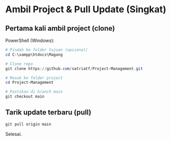 # Ambil Project & Pull Update (Singkat)

## Pertama kali ambil project (clone)

PowerShell (Windows):

```powershell
# Pindah ke folder tujuan (opsional)
cd C:\xampp\htdocs\Magang

# Clone repo
git clone https://github.com/satriatf/Project-Management.git

# Masuk ke folder project
cd Project-Management

# Pastikan di branch main
git checkout main
```

## Tarik update terbaru (pull)

```powershell
git pull origin main
```

Selesai.
